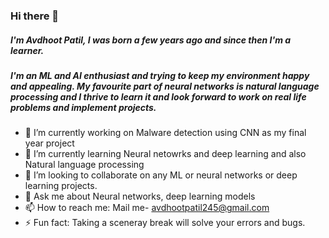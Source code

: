 ### Hi there 👋
##### I'm Avdhoot Patil, I was born a few years ago and since then I'm a learner. 
##### I'm an ML and AI enthusiast and trying to keep my environment happy and appealing. My favourite part of  neural networks is natural language processing and I thrive to learn it and look forward to work on real life problems and implement projects.



* 🔭 I’m currently working on Malware detection using CNN as my final year project
* 🌱 I’m currently learning Neural netowrks and deep learning  and also Natural language processing
* 👯 I’m looking to collaborate on any ML or neural networks or deep learning projects.
* 💬 Ask me about Neural networks, deep learning models 
* 📫 How to reach me: Mail me- avdhootpatil245@gmail.com 
* ⚡ Fun fact: Taking a sceneray break will solve your errors and bugs.


<!--
**avdhoot0303/avdhoot0303** is a ✨ _special_ ✨ repository because its `README.md` (this file) appears on your GitHub profile.

Here are some ideas to get you started:

